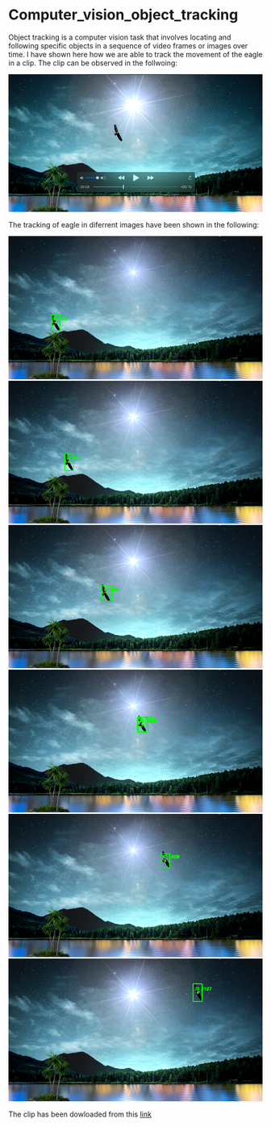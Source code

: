 # Computer_vision_object_tracking

Object tracking is a computer vision task that involves locating and following specific objects in a sequence of video frames or images over time. 
I have shown here how we are able to track the movement of the eagle in a clip. 
The clip can be observed in the follwoing:

[![Watch the video](https://github.com/Sarvandani/Computer_vision_object_tracking/blob/main/image_movie.png)](https://drive.google.com/uc?id=1nOI6pIpUJ38lLSaz7Jv60exiwtvaifGW)

The tracking of eagle in diferrent images have been shown in the following:
<div align="center">
<img src='https://github.com/Sarvandani/Computer_vision_object_tracking/blob/main/1.png'>
</div>

<div align="center">
<img src='https://github.com/Sarvandani/Computer_vision_object_tracking/blob/main/2.png' >
</div>

<div align="center">
<img src='https://github.com/Sarvandani/Computer_vision_object_tracking/blob/main/3.png' >
</div>

<div align="center">
<img src='https://github.com/Sarvandani/Computer_vision_object_tracking/blob/main/4.png' >
</div>

<div align="center">
<img src='https://github.com/Sarvandani/Computer_vision_object_tracking/blob/main/5.png' >
</div>

<div align="center">
<img src='https://github.com/Sarvandani/Computer_vision_object_tracking/blob/main/6.png' >
</div>

The clip has been dowloaded from this [link](https://pixabay.com/fr/videos/star-ciel-lac-%C3%A9tang-paysage-41510/)
